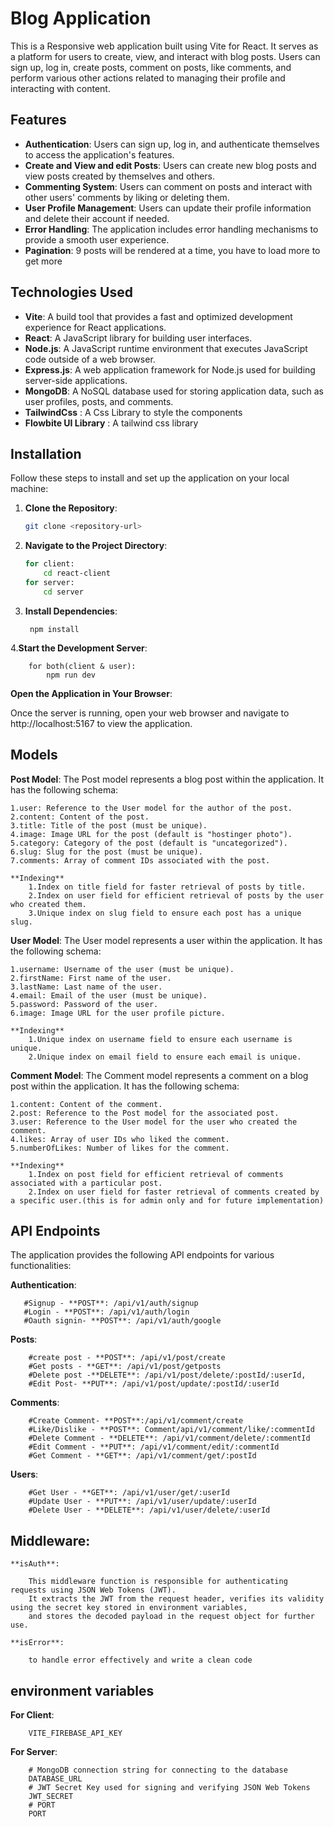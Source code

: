 # Blog Application

This is a Responsive web application built using Vite for React. It serves as a platform for users to create, view, and interact with blog posts. Users can sign up, log in, create posts, comment on posts, like comments, and perform various other actions related to managing their profile and interacting with content.

## Features

- **Authentication**: Users can sign up, log in, and authenticate themselves to access the application's features.
- **Create and View and edit Posts**: Users can create new blog posts and view posts created by themselves and others.
- **Commenting System**: Users can comment on posts and interact with other users' comments by liking or deleting them.
- **User Profile Management**: Users can update their profile information and delete their account if needed.
- **Error Handling**: The application includes error handling mechanisms to provide a smooth user experience.
- **Pagination**: 9 posts will be rendered at a time, you have to load more to get more
## Technologies Used

- **Vite**: A build tool that provides a fast and optimized development experience for React applications.
- **React**: A JavaScript library for building user interfaces.
- **Node.js**: A JavaScript runtime environment that executes JavaScript code outside of a web browser.
- **Express.js**: A web application framework for Node.js used for building server-side applications.
- **MongoDB**: A NoSQL database used for storing application data, such as user profiles, posts, and comments.
- **TailwindCss** : A Css Library to style the components
- **Flowbite UI Library** : A tailwind css library 

## Installation

Follow these steps to install and set up the application on your local machine:

1. **Clone the Repository**: 
   ```bash
   git clone <repository-url>
2. **Navigate to the Project Directory**:
    ```bash
    for client: 
        cd react-client
    for server:
        cd server

3. **Install Dependencies**:
    
        npm install
4.**Start the Development Server**:

        for both(client & user):
            npm run dev


**Open the Application in Your Browser**:

Once the server is running, open your web browser and navigate to http://localhost:5167 to view the application.

## Models
**Post Model**: 
The Post model represents a blog post within the application. It has the following schema:

    1.user: Reference to the User model for the author of the post.
    2.content: Content of the post.
    3.title: Title of the post (must be unique).
    4.image: Image URL for the post (default is "hostinger photo").
    5.category: Category of the post (default is "uncategorized").
    6.slug: Slug for the post (must be unique).
    7.comments: Array of comment IDs associated with the post.
    
    **Indexing**
        1.Index on title field for faster retrieval of posts by title.
        2.Index on user field for efficient retrieval of posts by the user who created them.
        3.Unique index on slug field to ensure each post has a unique slug.
        
**User Model**:
The User model represents a user within the application. It has the following schema:

    1.username: Username of the user (must be unique).
    2.firstName: First name of the user.
    3.lastName: Last name of the user.
    4.email: Email of the user (must be unique).
    5.password: Password of the user.
    6.image: Image URL for the user profile picture.
    
    **Indexing**
        1.Unique index on username field to ensure each username is unique.
        2.Unique index on email field to ensure each email is unique.

**Comment Model**:
The Comment model represents a comment on a blog post within the application. It has the following schema:

    1.content: Content of the comment.
    2.post: Reference to the Post model for the associated post.
    3.user: Reference to the User model for the user who created the comment.
    4.likes: Array of user IDs who liked the comment.
    5.numberOfLikes: Number of likes for the comment.

    **Indexing**
        1.Index on post field for efficient retrieval of comments associated with a particular post.
        2.Index on user field for faster retrieval of comments created by a specific user.(this is for admin only and for future implementation)

## API Endpoints
The application provides the following API endpoints for various functionalities:

**Authentication**:

       #Signup - **POST**: /api/v1/auth/signup
       #Login - **POST**: /api/v1/auth/login
       #Oauth signin- **POST**: /api/v1/auth/google
**Posts**:

        #create post - **POST**: /api/v1/post/create
        #Get posts - **GET**: /api/v1/post/getposts
        #Delete post -**DELETE**: /api/v1/post/delete/:postId/:userId, 
        #Edit Post- **PUT**: /api/v1/post/update/:postId/:userId
**Comments**:

        #Create Comment- **POST**:/api/v1/comment/create
        #Like/Dislike - **POST**: Comment/api/v1/comment/like/:commentId
        #Delete Comment - **DELETE**: /api/v1/comment/delete/:commentId
        #Edit Comment - **PUT**: /api/v1/comment/edit/:commentId
        #Get Comment - **GET**: /api/v1/comment/get/:postId
**Users**:

        #Get User - **GET**: /api/v1/user/get/:userId
        #Update User - **PUT**: /api/v1/user/update/:userId
        #Delete User - **DELETE**: /api/v1/user/delete/:userId

## Middleware: 
    **isAuth**: 
        
        This middleware function is responsible for authenticating requests using JSON Web Tokens (JWT). 
        It extracts the JWT from the request header, verifies its validity using the secret key stored in environment variables, 
        and stores the decoded payload in the request object for further use.

    **isError**:

        to handle error effectively and write a clean code

## environment variables
**For Client**:
    
        VITE_FIREBASE_API_KEY
**For Server**:
        
        # MongoDB connection string for connecting to the database
        DATABASE_URL
        # JWT Secret Key used for signing and verifying JSON Web Tokens
        JWT_SECRET
        # PORT
        PORT

